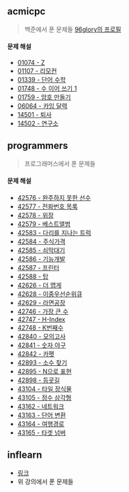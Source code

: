 ## acmicpc
> 백준에서 푼 문제들
> [96glory의 프로필](https://www.acmicpc.net/user/clicksyk)

#### 문제 해설
* [01074 - Z](https://96glory.tistory.com/39)
* [01107 - 리모컨](https://96glory.tistory.com/34)
* [01339 - 단어 수학](https://96glory.tistory.com/37)
* [01748 - 수 이어 쓰기 1](https://96glory.tistory.com/36)
* [01759 - 암호 만들기](https://96glory.tistory.com/40)
* [06064 - 카잉 달력](https://96glory.tistory.com/35)
* [14501 - 퇴사](https://96glory.tistory.com/38)
* [14502 - 연구소](https://96glory.tistory.com/41)
## programmers
> 프로그래머스에서 푼 문제들

#### 문제 해설
* [42576 - 완주하지 못한 선수](https://96glory.tistory.com/4)
* [42577 - 전화번호 목록](https://96glory.tistory.com/5)
* [42578 - 위장](https://96glory.tistory.com/6)
* [42579 - 베스트앨범](https://96glory.tistory.com/7)
* [42583 - 다리를 지나는 트럭](https://96glory.tistory.com/12)
* [42584 - 주식가격](https://96glory.tistory.com/10)
* [42585 - 쇠막대기](https://96glory.tistory.com/9)
* [42586 - 기능개발](https://96glory.tistory.com/11)
* [42587 - 프린터](https://96glory.tistory.com/13)
* [42588 - 탑](https://96glory.tistory.com/8)
* [42626 - 더 맵게](https://96glory.tistory.com/30)
* [42628 - 이중우선순위큐](https://96glory.tistory.com/32)
* [42629 - 라면공장](https://96glory.tistory.com/31)
* [42746 - 가장 큰 수](https://96glory.tistory.com/15)
* [42747 - H-Index](https://96glory.tistory.com/16)
* [42748 - K번째수](https://96glory.tistory.com/14)
* [42840 - 모의고사](https://96glory.tistory.com/25)
* [42841 - 숫자 야구](https://96glory.tistory.com/27)
* [42842 - 카펫](https://96glory.tistory.com/28)
* [42893 - 소수 찾기](https://96glory.tistory.com/26)
* [42895 - N으로 표현](https://96glory.tistory.com/21)
* [42898 - 등굣길](https://96glory.tistory.com/24)
* [43104 - 타일 장식물](https://96glory.tistory.com/22)
* [43105 - 정수 삼각형](https://96glory.tistory.com/23)
* [43162 - 네트워크](https://96glory.tistory.com/18)
* [43163 - 단어 변환](https://96glory.tistory.com/19)
* [43164 - 여행경로](https://96glory.tistory.com/20)
* [43165 - 타겟 넘버](https://96glory.tistory.com/17)

## inflearn
* [링크](https://www.inflearn.com/course/%EC%95%8C%EA%B3%A0%EB%A6%AC%EC%A6%98)
* 위 강의에서 푼 문제들
